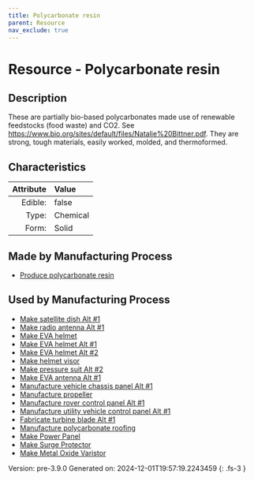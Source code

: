 ```yaml
---
title: Polycarbonate resin
parent: Resource
nav_exclude: true
---
```

# Resource - Polycarbonate resin

## Description
 &#10;&#9;&#9;These are partially bio-based&#10;&#9;&#9;polycarbonates made use of renewable feedstocks (food waste) and CO2. See&#10;&#9;&#9;https://www.bio.org/sites/default/files/Natalie%20Bittner.pdf. They&#10;&#9;&#9;are strong, tough materials, easily worked, molded, and thermoformed.

## Characteristics

| Attribute      | Value |
|--------:|:------|
|Edible:|false|
|Type:|Chemical|
|Form:|Solid|
 
## Made by Manufacturing Process

- [Produce polycarbonate resin](../process/produce-polycarbonate-resin.html)

## Used by Manufacturing Process

- [Make satellite dish Alt #1](../process/make-satellite-dish-alt--1.html)
- [Make radio antenna Alt #1](../process/make-radio-antenna-alt--1.html)
- [Make EVA helmet](../process/make-eva-helmet.html)
- [Make EVA helmet Alt #1](../process/make-eva-helmet-alt--1.html)
- [Make EVA helmet Alt #2](../process/make-eva-helmet-alt--2.html)
- [Make helmet visor](../process/make-helmet-visor.html)
- [Make pressure suit Alt #2](../process/make-pressure-suit-alt--2.html)
- [Make EVA antenna Alt #1](../process/make-eva-antenna-alt--1.html)
- [Manufacture vehicle chassis panel Alt #1](../process/manufacture-vehicle-chassis-panel-alt--1.html)
- [Manufacture propeller](../process/manufacture-propeller.html)
- [Manufacture rover control panel Alt #1](../process/manufacture-rover-control-panel-alt--1.html)
- [Manufacture utility vehicle control panel Alt #1](../process/manufacture-utility-vehicle-control-panel-alt--1.html)
- [Fabricate turbine blade Alt #1](../process/fabricate-turbine-blade-alt--1.html)
- [Manufacture polycarbonate roofing](../process/manufacture-polycarbonate-roofing.html)
- [Make Power Panel](../process/make-power-panel.html)
- [Make Surge Protector](../process/make-surge-protector.html)
- [Make Metal Oxide Varistor](../process/make-metal-oxide-varistor.html)


    

Version: pre-3.9.0 Generated on: 2024-12-01T19:57:19.2243459
{: .fs-3 }
